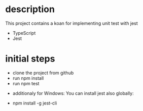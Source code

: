 # description
This project contains a koan for implementing unit test with jest

- TypeScript
- Jest

# initial steps
- clone the project from github
- run npm install
- run npm test 

* additionaly for Windows: 
You can install jest also globally:
- npm install -g jest-cli
